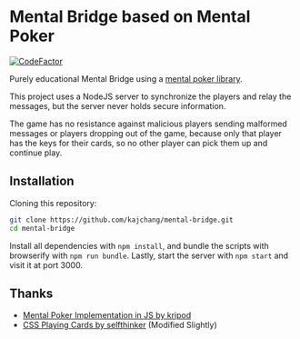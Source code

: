 # Mental Bridge based on Mental Poker

[![CodeFactor](https://www.codefactor.io/repository/github/kajchang/mental-bridge/badge)](https://www.codefactor.io/repository/github/kajchang/mental-bridge)

Purely educational Mental Bridge using a [mental poker library](https://github.com/kripod/mental-poker).

This project uses a NodeJS server to synchronize the players and relay the messages, but the server never holds secure information.

The game has no resistance against malicious players sending malformed messages or players dropping out of the game, because only that player has the keys for their cards, so no other player can pick them up and continue play.

## Installation

Cloning this repository:

```bash
git clone https://github.com/kajchang/mental-bridge.git
cd mental-bridge
```

Install all dependencies with `npm install`, and bundle the scripts with browserify with `npm run bundle`. Lastly, start the server with `npm start` and visit it at port 3000.

## Thanks

- [Mental Poker Implementation in JS by kripod](https://github.com/kripod/mental-poker)
- [CSS Playing Cards by selfthinker](https://github.com/selfthinker/CSS-Playing-Cards) (Modified Slightly)

